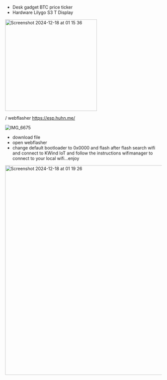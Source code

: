 
- Desk gadget BTC price ticker 
- Hardware Lilygo S3 T Display 
<img width="295" alt="Screenshot 2024-12-18 at 01 15 36" src="https://github.com/user-attachments/assets/40a7531e-9a27-4a73-80d2-2f43f4f65ab0" />

/ webflasher
https://esp.huhn.me/   

![IMG_6675](https://github.com/user-attachments/assets/c0ac4407-d5da-40b7-8840-1298992f0c8f)

 - download file
 - open webflasher
 - change default bootloader to 0x0000 and flash 
after flash search wifi and connect to KWind IoT and follow the instructions wifimanager to connect to your local wifi...enjoy 

<img width="675" alt="Screenshot 2024-12-18 at 01 19 26" src="https://github.com/user-attachments/assets/3a7eccf2-1261-4d3a-b371-37f17f9fe307" />
